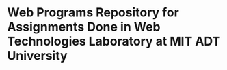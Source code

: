 # Web Programs Repository for Assignments Done in Web Technologies Laboratory at MIT ADT University
